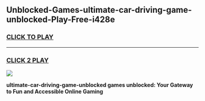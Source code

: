 
## Unblocked-Games-ultimate-car-driving-game-unblocked-Play-Free-i428e
<h3>
<a href="https://premium76.site?title=ultimate-car-driving-game-unblocked&ref=18A">CLICK TO PLAY</a></h3>
<hr>

<h3>
<a href="https://premium76.site?title=ultimate-car-driving-game-unblocked&ref=18A">CLICK 2 PLAY</a>
  
</h3>

<a href="https://premium76.site?title=ultimate-car-driving-game-unblocked&ref=18A"><img src="https://clearcache.store/games.png"></a>


**ultimate-car-driving-game-unblocked games unblocked: Your Gateway to Fun and Accessible Online Gaming**
